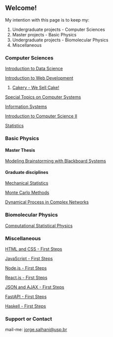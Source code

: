 ## Welcome!

My intention with this page is to keep my:
1.  Undergraduate projects - Computer Sciences 
2.  Master projects - Basic Physics
3.  Undergraduate projects - Biomolecular Physics
4.  Miscellaneous 

### Computer Sciences

[Introduction to Data Science](https://github.com/jorgesalhani/IntroDataScience)

[Introduction to Web Development](https://github.com/jorgesalhani/IntroWebDevelopment)

1. [Cakery - We Sell Cake!](https://github.com/jorgesalhani/StoreWebProject) 

[Special Topics on Computer Systems](https://github.com/jorgesalhani/SocialNetworkBlockchain)

[Information Systems](https://github.com/jorgesalhani/InformationSystems)

[Introduction to Computer Science II](https://github.com/jorgesalhani/IntroCienciaComp2)

[Statistics](https://github.com/jorgesalhani/Statistics/)

### Basic Physics

#### Master Thesis

[Modeling Brainstorming with Blackboard Systems](https://github.com/jorgesalhani/BlackboardSystems)

#### Graduate disciplines

[Mechanical Statistics](https://github.com/jorgesalhani/MechanicalStatistics)

[Monte Carlo Methods](https://github.com/jorgesalhani/MonteCarloMethods)

[Dynamical Process in Complex Networks](https://github.com/jorgesalhani/ComplexNetworkDynamics)

### Biomolecular Physics

[Computational Statistical Physics](https://github.com/jorgesalhani/CompStatatisticalPhysics)

### Miscellaneous

[HTML and CSS - First Steps](https://github.com/jorgesalhani/LearningCSS_HTML)

[JavaScript - First Steps](https://github.com/jorgesalhani/LearningJS)

[Node.js - First Steps](https://github.com/jorgesalhani/LearningNodeJs)

[React.js - First Steps](https://github.com/jorgesalhani/LearningReactjs)

[JSON and AJAX - First Steps](https://github.com/jorgesalhani/LearningAjax)

[FastAPI - First Steps](https://github.com/jorgesalhani/LearningFastAPI)

[Haskell - First Steps](https://github.com/jorgesalhani/LearningHaskell)

### Support or Contact

mail-me: jorge.salhani@usp.br
